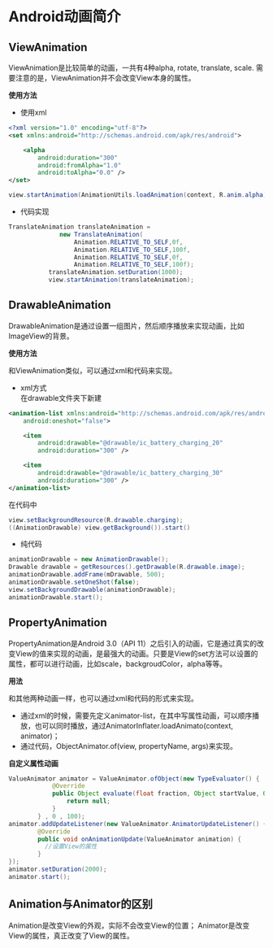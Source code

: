 # Android动画简介

## ViewAnimation
ViewAnimation是比较简单的动画，一共有4种alpha, rotate, translate, scale. 需要注意的是，ViewAnimation并不会改变View本身的属性。

**使用方法**

- 使用xml
```xml
<?xml version="1.0" encoding="utf-8"?>
<set xmlns:android="http://schemas.android.com/apk/res/android">

    <alpha
        android:duration="300"
        android:fromAlpha="1.0"
        android:toAlpha="0.0" />
</set>
```
```Java
view.startAnimation(AnimationUtils.loadAnimation(context, R.anim.alpha));
```
- 代码实现
```Java
TranslateAnimation translateAnimation =
              new TranslateAnimation(
                  Animation.RELATIVE_TO_SELF,0f,
                  Animation.RELATIVE_TO_SELF,100f,
                  Animation.RELATIVE_TO_SELF,0f,
                  Animation.RELATIVE_TO_SELF,100f);
           translateAnimation.setDuration(1000);
           view.startAnimation(translateAnimation);
```

## DrawableAnimation
DrawableAnimation是通过设置一组图片，然后顺序播放来实现动画，比如ImageView的背景。

**使用方法**

和ViewAnimation类似，可以通过xml和代码来实现。
- xml方式</br>
在drawable文件夹下新建
```xml
<animation-list xmlns:android="http://schemas.android.com/apk/res/android"
    android:oneshot="false">

    <item
        android:drawable="@drawable/ic_battery_charging_20"
        android:duration="300" />

    <item
        android:drawable="@drawable/ic_battery_charging_30"
        android:duration="300" />
</animation-list>
```
在代码中
```Java
view.setBackgroundResource(R.drawable.charging);
((AnimationDrawable) view.getBackground()).start()
```

- 纯代码</br>
```Java
animationDrawable = new AnimationDrawable();
Drawable drawable = getResources().getDrawable(R.drawable.image);
animationDrawable.addFrame(mDrawable, 500);
animationDrawable.setOneShot(false);
view.setBackgroundDrawable(animationDrawable);
animationDrawable.start();
```

## PropertyAnimation

PropertyAnimation是Android 3.0（API 11）之后引入的动画，它是通过真实的改变View的值来实现的动画，是最强大的动画。只要是View的set方法可以设置的属性，都可以进行动画，比如scale，backgroudColor，alpha等等。

**用法**

和其他两种动画一样，也可以通过xml和代码的形式来实现。
- 通过xml的时候，需要先定义animator-list，在其中写属性动画，可以顺序播放，也可以同时播放，通过AnimatorInflater.loadAnimato(context, animator)；
- 通过代码，ObjectAnimator.of(view, propertyName, args)来实现。

**自定义属性动画**

```Java
ValueAnimator animator = ValueAnimator.ofObject(new TypeEvaluator() {
            @Override
            public Object evaluate(float fraction, Object startValue, Object endValue) {
                return null;
            }
        } , 0 , 100);
animator.addUpdateListener(new ValueAnimator.AnimatorUpdateListener() {
        @Override
        public void onAnimationUpdate(ValueAnimator animation) {
          //设置View的属性
        }
});
animator.setDuration(2000);
animator.start();
```

## Animation与Animator的区别

Animation是改变View的外观，实际不会改变View的位置；
Animator是改变View的属性，真正改变了View的属性。
